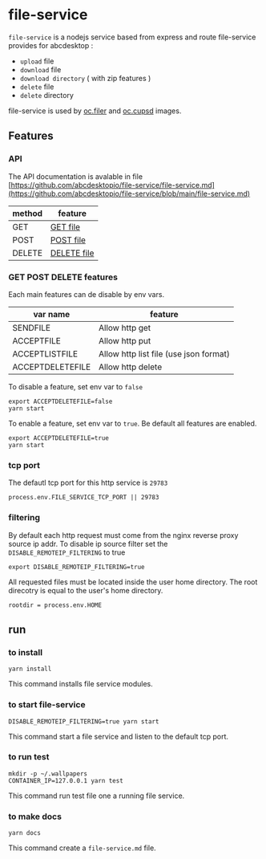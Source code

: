# file-service

`file-service` is a nodejs service based from express and route file-service provides for abcdesktop :
- `upload` file
- `download` file
- `download directory` ( with zip features )
- `delete` file
- `delete` directory

file-service is used by [oc.filer](https://github.com/abcdesktopio/oc.filer) and [oc.cupsd](https://github.com/abcdesktopio/oc.cupsd) images.


## Features

### API 

The API documentation is avalable in file [https://github.com/abcdesktopio/file-service/file-service.md](https://github.com/abcdesktopio/file-service/blob/main/file-service.md)

| method   | feature       |
|----------|---------------|
| GET      | [GET file](https://github.com/abcdesktopio/file-service/blob/main/file-service.md#get__ )      |
| POST     | [POST file](https://github.com/abcdesktopio/file-service/blob/main/file-service.md#post__ )    |
| DELETE   | [DELETE file](https://github.com/abcdesktopio/file-service/blob/main/file-service.md#delete__ )|


### GET POST DELETE features 

Each main features can de disable by env vars.

| var name         | feature                                  |
|------------------|------------------------------------------|
| SENDFILE         | Allow http get                           |
| ACCEPTFILE       | Allow http put                           |
| ACCEPTLISTFILE   | Allow http list file (use json format)   |
| ACCEPTDELETEFILE | Allow http delete                        |

To disable a feature, set env var to `false`

```
export ACCEPTDELETEFILE=false
yarn start 
```

To enable a feature, set env var to `true`.
Be default all features are enabled.

```
export ACCEPTDELETEFILE=true
yarn start 
```

### tcp port 

The defautl tcp port for this http service is `29783`

```
process.env.FILE_SERVICE_TCP_PORT || 29783
```

### filtering

By default each http request must come from the nginx reverse proxy source ip addr. To disable ip source filter set the `DISABLE_REMOTEIP_FILTERING` to true

```
export DISABLE_REMOTEIP_FILTERING=true
```

All requested files must be located inside the user home directory. The root direcotry is equal to the user's home directory.

```
rootdir = process.env.HOME
```

## run 

### to install 

```
yarn install
```

This command installs file service modules.

### to start file-service  

```
DISABLE_REMOTEIP_FILTERING=true yarn start 
```

This command start a file service and listen to the default tcp port.


### to run test

```
mkdir -p ~/.wallpapers
CONTAINER_IP=127.0.0.1 yarn test
```

This command run test file one a running file service.


### to make docs 

```
yarn docs
```

This command create a `file-service.md` file.
